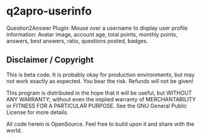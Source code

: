 # q2apro-userinfo
Question2Answer Plugin: Mouse over a username to display user profile information: Avatar image, account age, total points, monthly points, answers, best answers, ratio, questions posted, badges.

## Disclaimer / Copyright ##

This is beta code. It is probably okay for production environments, but may not work exactly as expected. 
You bear the risk. Refunds will not be given!

This program is distributed in the hope that it will be useful, but WITHOUT ANY WARRANTY; 
without even the implied warranty of MERCHANTABILITY or FITNESS FOR A PARTICULAR PURPOSE. 
See the GNU General Public License for more details.

All code herein is OpenSource. Feel free to build upon it and share with the world.

